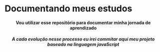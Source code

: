 # Documentando meus estudos

<h4 align="center">Vou utilizar esse repositório para documentar minha jornada de aprendizado</h4>
<h5 align="center"> A cada evolução nesse processo eu irei commitar aqui meu projeto baseado na linguagem javaScript</h5>

